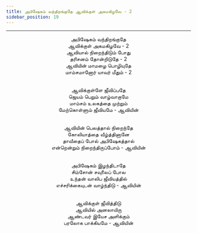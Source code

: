 ```yaml
---
title: அபிஷேகம் வந்திறங்குதே ஆவிக்குள் அகமகிழவே - 2
sidebar_position: 19
---
```


---
<center>
அபிஷேகம் வந்திறங்குதே<br/>
ஆவிக்குள் அகமகிழவே - 2<br/>
ஆவியால் நிறைந்திடும் போது<br/>
தரிசனம் தோன்றிடுதே - 2<br/>
ஆவியின் மாமழை பொழியுதே<br/>
மாம்சமானோர் யாவர் மீதும் - 2<br/><br/>

ஆவிக்குள்ளே ஜீவிப்பதே<br/>
ஜெயம் பெறும் வாழ்வாகுமே<br/>
மாம்சம் உலகத்தை முற்றும்<br/>
மேற்கொள்ளும் ஜீவியமே            - ஆவியின்<br/><br/>

ஆவியின் பெலத்தால் நிறைந்தே<br/>
கோலியாத்தை வீழ்த்தினானே<br/>
தாவீதைப் போல் அபிஷேகத்தால்<br/>
என்றென்றும் நிறைந்திருப்போம்        - ஆவியின்<br/><br/>

அபிஷேகம் இழந்திடாதே<br/>
சிம்சோன் சவுலைப் போல<br/>
உந்தன் வாலிப ஜீவியத்தில்<br/>
எச்சரிக்கையுடன் வாழ்ந்திடு            - ஆவியின்<br/><br/>

ஆவிக்குள் ஜீவித்திடு<br/>
ஆவியில் அனலாயிரு<br/>
ஆண்டவர் இயேச அளிக்கும்<br/>
பரலோக பாக்கியமே                - ஆவியின்
</center>
